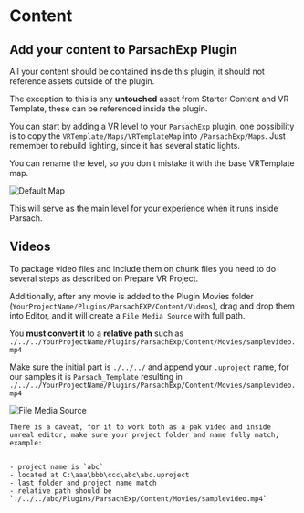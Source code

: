 # Content

## Add your content to ParsachExp Plugin
All your content should be contained inside this plugin, it should not reference assets outside of the plugin. 

The exception to this is any **untouched** asset from Starter Content and VR Template, these can be referenced inside the plugin.

You can start by adding a VR level to your `ParsachExp` plugin, one possibility is to copy the `VRTemplate/Maps/VRTemplateMap` into `/ParsachExp/Maps`.
Just remember to rebuild lighting, since it has several static lights.

You can rename the level, so you don't mistake it with the base VRTemplate map.

![Default Map](https://learn.parsach.com/assets/images/UE5.4/add_content/add_level.png)

This will serve as the main level for your experience when it runs inside Parsach.


## Videos
To package video files and include them on chunk files you need to do several steps as described on Prepare VR Project.

Additionally, after any movie is added to the Plugin Movies folder (`YourProjectName/Plugins/ParsachEXP/Content/Videos`), drag and drop them into Editor, and it will create a `File Media Source` with full path.

You **must convert it** to a **relative path** such as `./../../YourProjectName/Plugins/ParsachExp/Content/Movies/samplevideo.mp4`

Make sure the initial part is `./../../` and append your `.uproject` name, for our samples it is `Parsach_Template` resulting in `./../../YourProjectName/Plugins/ParsachExp/Content/Movies/samplevideo.mp4`

![File Media Source](https://learn.parsach.com/assets/images/UE5.4/add_content/movie_file_media_source.png)


    There is a caveat, for it to work both as a pak video and inside unreal editor, make sure your project folder and name fully match, example:


    - project name is `abc`
    - located at C:\aaa\bbb\ccc\abc\abc.uproject
    - last folder and project name match
    - relative path should be `./../../abc/Plugins/ParsachExp/Content/Movies/samplevideo.mp4`
